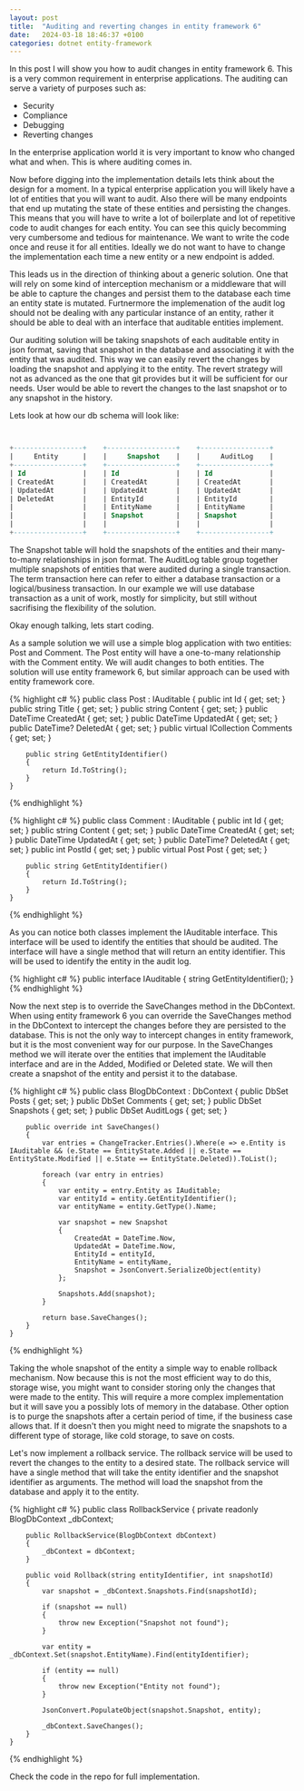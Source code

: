 ```yaml
---
layout: post
title:  "Auditing and reverting changes in entity framework 6"
date:   2024-03-18 18:46:37 +0100
categories: dotnet entity-framework
---
```


In this post I will show you how to audit changes in entity framework 6. This is a very common requirement in enterprise applications.
The auditing can serve a variety of purposes such as:
- Security
- Compliance
- Debugging
- Reverting changes

In the enterprise application world it is very important to know who changed what and when. This is where auditing comes in.

Now before digging into the implementation details lets think about the design for a moment. In a typical enterprise application you will likely have a lot of entities that you will want to audit. Also there will be many endpoints that end up mutating the state of these entities and persisting the changes. This means that you will have to write a lot of boilerplate and lot of repetitive code to audit changes for each entity. You can see this quicly becomming very cumbersome and tedious for maintenance. We want to write the code once and reuse it for all entities. Ideally we do not want to have to change the implementation each time a new entity or a new endpoint is added.

This leads us in the direction of thinking about a generic solution. One that will rely on some kind of interception mechanism or a middleware that will be able to capture the changes and persist them to the database each time an entity state is mutated. Furtnermore the implemenation of the audit log should not be dealing with any particular instance of an entity, rather it should be able to deal with an interface that auditable entities implement.

Our auditing solution will be taking snapshots of each auditable entity in json format, saving that snapshot in the database and associating it with the entity that was audited. This way we can easily revert the changes by loading the snapshot and applying it to the entity. The revert strategy will not as advanced as the one that git provides but it will be sufficient for our needs. User would be able to revert the changes to the last snapshot or to any snapshot in the history.

Lets look at how our db schema will look like:
  
  ```sql diagram


  +-----------------+    +-----------------+    +-----------------+
  |     Entity      |    |     Snapshot    |    |     AuditLog    |
  +-----------------+    +-----------------+    +-----------------+
  | Id              |    | Id              |    | Id              |
  | CreatedAt       |    | CreatedAt       |    | CreatedAt       |
  | UpdatedAt       |    | UpdatedAt       |    | UpdatedAt       |
  | DeletedAt       |    | EntityId        |    | EntityId        |
  |                 |    | EntityName      |    | EntityName      |
  |                 |    | Snapshot        |    | Snapshot        |
  |                 |    |                 |    |                 |
  +-----------------+    +-----------------+    +-----------------+

  ```

  The Snapshot table will hold the snapshots of the entities and their many-to-many relationships in json format. The AuditLog table group together multiple snapshots of entities that were audited during a single transaction. The term transaction here can refer to either a database transaction or a logical/business transaction. In our example we will use database transaction as a unit of work, mostly for simplicity, but still without sacrifising the flexibility of the solution.

  Okay enough talking, lets start coding.

  As a sample solution we will use a simple blog application with two entities: Post and Comment. The Post entity will have a one-to-many relationship with the Comment entity. We will audit changes to both entities. The solution will use entity framework 6, but similar approach can be used with entity framework core.

  {% highlight c# %}
    public class Post : IAuditable
    {
        public int Id { get; set; }
        public string Title { get; set; }
        public string Content { get; set; }
        public DateTime CreatedAt { get; set; }
        public DateTime UpdatedAt { get; set; }
        public DateTime? DeletedAt { get; set; }
        public virtual ICollection<Comment> Comments { get; set; }

        public string GetEntityIdentifier()
        {
            return Id.ToString();
        }
    }
  {% endhighlight %}

  {% highlight c# %}
    public class Comment : IAuditable
    {
        public int Id { get; set; }
        public string Content { get; set; }
        public DateTime CreatedAt { get; set; }
        public DateTime UpdatedAt { get; set; }
        public DateTime? DeletedAt { get; set; }
        public int PostId { get; set; }
        public virtual Post Post { get; set; }

        public string GetEntityIdentifier()
        {
            return Id.ToString();
        }
    }
  {% endhighlight %}

  As you can notice both classes implement the IAuditable interface. This interface will be used to identify the entities that should be audited. The interface will have a single method that will return an entity identifier. This will be used to identify the entity in the audit log.

  {% highlight c# %}
    public interface IAuditable
    {
        string GetEntityIdentifier();
    }
  {% endhighlight %}

  Now the next step is to override the SaveChanges method in the DbContext. When using entity framework 6 you can override the SaveChanges method in the DbContext to intercept the changes before they are persisted to the database. This is not the only way to intercept changes in entity framework, but it is the most convenient way for our purpose. In the SaveChanges method we will iterate over the entities that implement the IAuditable interface and are in the Added, Modified or Deleted state. We will then create a snapshot of the entity and persist it to the database.

  {% highlight c# %}
    public class BlogDbContext : DbContext
    {
        public DbSet<Post> Posts { get; set; }
        public DbSet<Comment> Comments { get; set; }
        public DbSet<Snapshot> Snapshots { get; set; }
        public DbSet<AuditLog> AuditLogs { get; set; }

        public override int SaveChanges()
        {
            var entries = ChangeTracker.Entries().Where(e => e.Entity is IAuditable && (e.State == EntityState.Added || e.State == EntityState.Modified || e.State == EntityState.Deleted)).ToList();

            foreach (var entry in entries)
            {
                var entity = entry.Entity as IAuditable;
                var entityId = entity.GetEntityIdentifier();
                var entityName = entity.GetType().Name;

                var snapshot = new Snapshot
                {
                    CreatedAt = DateTime.Now,
                    UpdatedAt = DateTime.Now,
                    EntityId = entityId,
                    EntityName = entityName,
                    Snapshot = JsonConvert.SerializeObject(entity)
                };

                Snapshots.Add(snapshot);
            }

            return base.SaveChanges();
        }
    }
  {% endhighlight %}

  Taking the whole snapshot of the entity a simple way to enable rollback mechanism. Now because this is not the most efficient way to do this, storage wise, you might want to consider storing only the changes that were made to the entity. This will require a more complex implementation but it will save you a possibly lots of memory in the database. Other option is to purge the snapshots after a certain period of time, if the business case allows that. If it doesn't then you might need to migrate the snapshots to a different type of storage, like cold storage, to save on costs.

  Let's now implement a rollback service. The rollback service will be used to revert the changes to the entity to a desired state. The rollback service will have a single method that will take the entity identifier and the snapshot identifier as arguments. The method will load the snapshot from the database and apply it to the entity.

  {% highlight c# %}
    public class RollbackService
    {
        private readonly BlogDbContext _dbContext;

        public RollbackService(BlogDbContext dbContext)
        {
            _dbContext = dbContext;
        }

        public void Rollback(string entityIdentifier, int snapshotId)
        {
            var snapshot = _dbContext.Snapshots.Find(snapshotId);

            if (snapshot == null)
            {
                throw new Exception("Snapshot not found");
            }

            var entity = _dbContext.Set(snapshot.EntityName).Find(entityIdentifier);

            if (entity == null)
            {
                throw new Exception("Entity not found");
            }

            JsonConvert.PopulateObject(snapshot.Snapshot, entity);

            _dbContext.SaveChanges();
        }
    }
  {% endhighlight %}

Check the code in the repo for full implementation.

[ef-audit-sample]: https://github.com/gbelkoski/gbelkoski.github.io